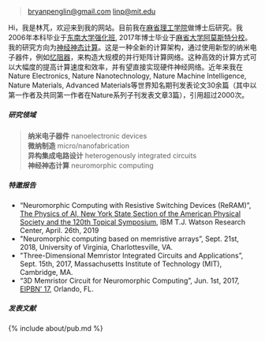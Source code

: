 > bryanpenglin@gmail.com
> linp@mit.edu

Hi，我是林芃，欢迎来到我的网站。目前我在[麻省理工学院](http://www.mit.edu/)做博士后研究。我2006年本科毕业于[东南大学强化班](www.seu.edu.cn), 2017年博士毕业于[麻省大学阿莫斯特分校](www.umass.edu)。我的研究方向为[神经神态计算](https://en.wikipedia.org/wiki/Neuromorphic_engineering)。这是一种全新的计算架构，通过使用新型的纳米电子器件，例如[忆阻器](https://en.wikipedia.org/wiki/Memristor)，来构造大规模的并行矩阵计算网络。这种高效的计算方式可以大幅度的提高计算速度和效率，并有望直接实现硬件神经网络。近年来我在Nature Electronics, Nature Nanotechnology, Nature Machine Intelligence, Nature Materials, Advanced  Materials等世界知名期刊发表论文30余篇（其中以第一作者及共同第一作者在Nature系列子刊发表文章3篇），引用超过2000次。

##### 研究领域

> __纳米电子器件__ nanoelectronic devices <br>
> __微纳制造__ micro/nanofabrication <br>
> __异构集成电路设计__ heterogenously integrated circuits <br>
> __神经神态计算__  neuromorphic computing <br>

##### 特邀报告

- “Neuromorphic Computing with Resistive Switching Devices (ReRAM)”, [The Physics of AI, New York State Section of the American Physical Society and the 120th Topical Symposium][2], IBM T.J. Watson Research Center, April. 26th, 2019
- "Neuromorphic computing based on memristive arrays”, Sept. 21st, 2018, University of Virginia, Charlottesville, VA.
- "Three-Dimensional Memristor Integrated Circuits and Applications”, Sept. 15th, 2017, Massachusetts Institute of Technology (MIT), Cambridge, MA.
- “3D Memristor Circuit for Neuromorphic Computing”, Jun. 1st, 2017, [EIPBN’ 17][1], Orlando, FL.

##### 发表文献

{% include about/pub.md %}

[1]: http://www.eipbn.org
[2]: http://nyssaps.org